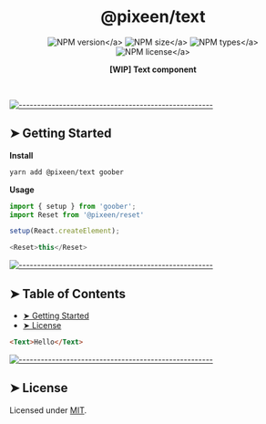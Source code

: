 <!-- ⚠️ This README has been generated from the file(s) "../../blueprint.md" ⚠️-->
<h1 align="center">@pixeen/text</h1>

<p align="center">
    <img src="https://img.shields.io/npm/v/@pixeen/text?style=flat-square?label=VERSION" alt="NPM version</a>">
    <img src="https://img.shields.io/bundlephobia/minzip/@pixeen/text?label=SIZE&style=flat-square" alt="NPM size</a>">
    <img src="https://img.shields.io/npm/types/@pixeen/text?style=flat-square&label=WITH" alt="NPM types</a>">
    <img src="https://img.shields.io/npm/l/@pixeen/text?label=LICENSE&style=flat-square" alt="NPM license</a>">
</p>

<p align="center">
  <b>[WIP] Text component</b></br>
  <sub><sub>
</p>

<br />



[![-----------------------------------------------------](https://raw.githubusercontent.com/andreasbm/readme/master/assets/lines/rainbow.png)](#getting-started)

## ➤ Getting Started

**Install**

```bash
yarn add @pixeen/text goober
```

**Usage**

```typescript jsx
import { setup } from 'goober';
import Reset from '@pixeen/reset'

setup(React.createElement);

<Reset>this</Reset>
```


[![-----------------------------------------------------](https://raw.githubusercontent.com/andreasbm/readme/master/assets/lines/rainbow.png)](#table-of-contents)

## ➤ Table of Contents

* [➤ Getting Started](#-getting-started)
* [➤ License](#-license)

```html
<Text>Hello</Text>
```



[![-----------------------------------------------------](https://raw.githubusercontent.com/andreasbm/readme/master/assets/lines/rainbow.png)](#license)

## ➤ License
	
Licensed under [MIT](https://opensource.org/licenses/MIT).
